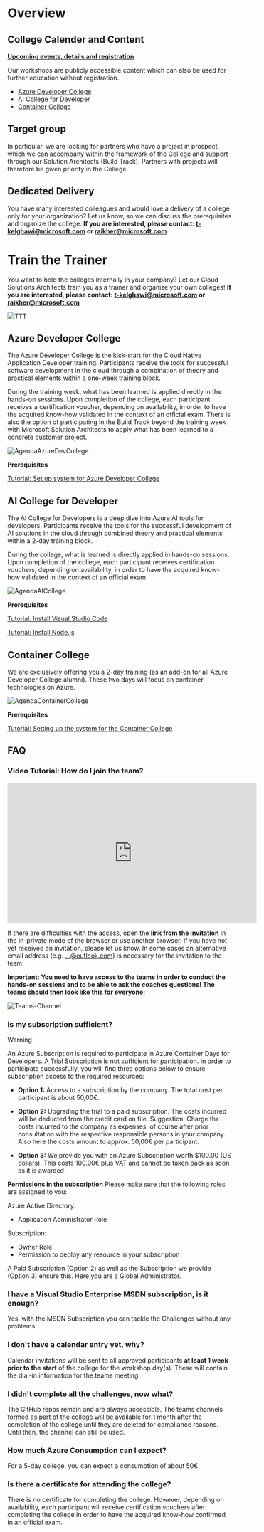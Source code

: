 # Overview

## College Calender and Content

[**Upcoming events, details and registration**](https://www.microsoft.com/de-de/partner/readiness/default.aspx?Suchbegriff=MSDE#main-content)

Our workshops are publicly accessible content which can also be used for further education without registration.

- [Azure Developer College](https://azuredevcollege.com/trainingdays/)
- [AI College for Developer](https://github.com/aidevcollege/aidevcollege)
- [Container College](https://azuredevcollege.com/trainingdays/day6/)

## Target group

In particular, we are looking for partners who have a project in prospect, which we can accompany within the framework of the College and support through our Solution Architects (Build Track). Partners with projects will therefore be given priority in the College.

## Dedicated Delivery

You have many interested colleagues and would love a delivery of a college only for your organization? Let us know, so we can discuss the prerequisites and organize the college. **If you are interested, please contact: t-kelghawi@microsoft.com or raikher@microsoft.com**

# Train the Trainer

You want to hold the colleges internally in your company? Let our Cloud Solutions Architects train you as a trainer and organize your own colleges!
**If you are interested, please contact: t-kelghawi@microsoft.com or raikher@microsoft.com**

![TTT](../.vuepress/public/TTT.png)

## Azure Developer College

The Azure Developer College is the kick-start for the Cloud Native Application Developer training. Participants receive the tools for successful software development in the cloud through a combination of theory and practical elements within a one-week training block.

During the training week, what has been learned is applied directly in the hands-on sessions. Upon completion of the college, each participant receives a certification voucher, depending on availability, in order to have the acquired know-how validated in the context of an official exam. There is also the option of participating in the Build Track beyond the training week with Microsoft Solution Architects to apply what has been learned to a concrete customer project.

![AgendaAzureDevCollege](./../.vuepress/public/Agenda_AzureDevCollege.png)

**Prerequisites**

[Tutorial: Set up system for Azure Developer College](https://azuredevcollege.com/trainingdays/day2/challenges/00-challenge-setup.html)

## AI College for Developer

The AI College for Developers is a deep dive into Azure AI tools for developers. Participants receive the tools for the successful development of AI solutions in the cloud through combined theory and practical elements within a 2-day training block.

During the college, what is learned is directly applied in hands-on sessions. Upon completion of the college, each participant receives certification vouchers, depending on availability, in order to have the acquired know-how validated in the context of an official exam.

![AgendaAICollege](../.vuepress/public/Agenda_AICollege.png)

**Prerequisites**

[Tutorial: Install Visual Studio Code](https://azuredevcollege.com/trainingdays/day2/challenges/00-challenge-setup.html#visual-studio-code)

[Tutorial: Install Node.js](https://azuredevcollege.com/trainingdays/day2/challenges/00-challenge-setup.html#node-js)

## Container College

We are exclusively offering you a 2-day training (as an add-on for all Azure Developer College alumni). These two days will focus on container technologies on Azure.

![AgendaContainerCollege](./../.vuepress/public/Agenda_ContainerDays.png)

**Prerequisites**

[Tutorial: Setting up the system for the Container College](https://github.com/azuredevcollege/trainingdays/blob/master/day6/challenges/challenge0.md)

## FAQ

### Video Tutorial: How do I join the team?

<iframe width="560" height="315" src="https://www.youtube.com/embed/CNxuV0pzf7A" title="YouTube video player" frameborder="0" allow="accelerometer; autoplay; clipboard-write; encrypted-media; gyroscope; picture-in-picture" allowfullscreen></iframe>

If there are difficulties with the access, open the **link from the invitation** in the in-private mode of the browser or use another browser. If you have not yet received an invitation, please let us know. In some cases an alternative email address (e.g. ...@outlook.com) is necessary for the invitation to the team.

**Important: You need to have access to the teams in order to conduct the hands-on sessions and to be able to ask the coaches questions! The teams should then look like this for everyone:**

![Teams-Channel](./../.vuepress/public/Teams-Channel.png)

### Is my subscription sufficient?

>[!WARNING]
>An Azure Subscription is required to participate in Azure Container Days for Developers.
A Trial Subscription is not sufficient for participation. In order to participate successfully, you will find three options below to ensure subscription access to the required resources:

- **Option 1:** Access to a subscription by the company.
The total cost per participant is about 50,00€.

- **Option 2:** Upgrading the trial to a paid subscription.
The costs incurred will be deducted from the credit card on file.
Suggestion: Charge the costs incurred to the company as expenses, of course after prior consultation with the respective responsible persons in your company. Also here the costs amount to approx. 50,00€ per participant.

- **Option 3:** We provide you with an Azure Subscription worth $100.00 (US dollars).
This costs 100.00€ plus VAT and cannot be taken back as soon as it is awarded.

**Permissions in the subscription**
Please make sure that the following roles are assigned to you:

Azure Active Directory:

- Application Administrator Role

Subscription:

- Owner Role
- Permission to deploy any resource in your subscription

A Paid Subscription (Option 2) as well as the Subscription we provide (Option 3) ensure this. Here you are a Global Administrator.

### I have a Visual Studio Enterprise MSDN subscription, is it enough?

Yes, with the MSDN Subscription you can tackle the Challenges without any problems.

### I don't have a calendar entry yet, why?

Calendar invitations will be sent to all approved participants **at least 1 week prior to the start** of the college for the workshop day(s). These will contain the dial-in information for the teams meeting.

### I didn't complete all the challenges, now what?

The GitHub repos remain and are always accessible. The teams channels formed as part of the college will be available for 1 month after the completion of the college until they are deleted for compliance reasons. Until then, the channel can still be used.

### How much Azure Consumption can I expect?

For a 5-day college, you can expect a consumption of about 50€.

### Is there a certificate for attending the college?

There is no certificate for completing the college. However, depending on availability, each participant will receive certification vouchers after completing the college in order to have the acquired know-how confirmed in an official exam.

